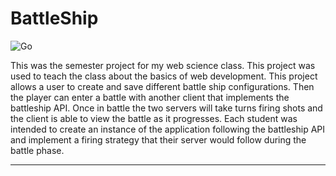 # BattleShip

![Go](https://github.com/Tkdefender88/BattleShip/workflows/Go/badge.svg)

This was the semester project for my web science class. This project was used to teach the class about the basics of web development. This project allows a user to create and save different battle ship configurations. Then the player can enter a
battle with another client that implements the battleship API. Once in battle the two servers will take turns firing shots and the client is able to view the battle as it progresses. Each student was intended to create an instance of the application
following the battleship API and implement a firing strategy that their server would follow during the battle phase.

---


